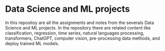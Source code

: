 # Data Science and ML projects

In this repositoy are all the assignments and notes from the severals Data Science and ML projects. In the repository there are related content like classification, regression, time series, natural languages processing, transformers, ChatGPT, computer vision, pre-processing data methods, and deploy trained ML models.
